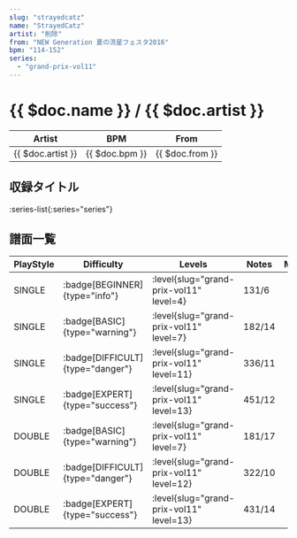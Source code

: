 ```yaml
---
slug: "strayedcatz"
name: "StrayedCatz"
artist: "削除"
from: "NEW Generation 夏の流星フェスタ2016"
bpm: "114-152"
series:
  - "grand-prix-vol11"
---
```


# {{ $doc.name }} / {{ $doc.artist }}

|Artist|BPM|From|
|------|---|----|
|{{ $doc.artist }}|{{ $doc.bpm }}|{{ $doc.from }}|

## 収録タイトル

:series-list{:series="series"}

## 譜面一覧

|PlayStyle|Difficulty|Levels|Notes|Movie|
|---------|----------|------|-----|-----|
|SINGLE| :badge[BEGINNER]{type="info"}|<div class="field is-grouped is-grouped-multiline"> :level{slug="grand-prix-vol11" level=4}</div>|131/6||
|SINGLE| :badge[BASIC]{type="warning"}|<div class="field is-grouped is-grouped-multiline"> :level{slug="grand-prix-vol11" level=7}</div>|182/14||
|SINGLE| :badge[DIFFICULT]{type="danger"}|<div class="field is-grouped is-grouped-multiline"> :level{slug="grand-prix-vol11" level=11}</div>|336/11||
|SINGLE| :badge[EXPERT]{type="success"}|<div class="field is-grouped is-grouped-multiline"> :level{slug="grand-prix-vol11" level=13}</div>|451/12||
|DOUBLE| :badge[BASIC]{type="warning"}|<div class="field is-grouped is-grouped-multiline"> :level{slug="grand-prix-vol11" level=7}</div>|181/17||
|DOUBLE| :badge[DIFFICULT]{type="danger"}|<div class="field is-grouped is-grouped-multiline"> :level{slug="grand-prix-vol11" level=12}</div>|322/10||
|DOUBLE| :badge[EXPERT]{type="success"}|<div class="field is-grouped is-grouped-multiline"> :level{slug="grand-prix-vol11" level=13}</div>|431/14||
